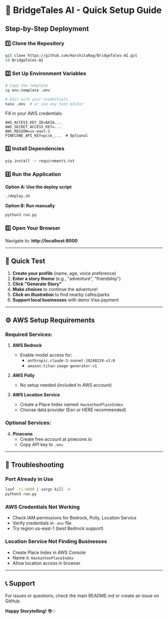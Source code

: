 # 🚀 BridgeTales AI - Quick Setup Guide

## Step-by-Step Deployment

### 1️⃣ Clone the Repository

```bash
git clone https://github.com/HarshitaRag/BridgeTales-AI.git
cd BridgeTales-AI
```

### 2️⃣ Set Up Environment Variables

```bash
# Copy the template
cp env.template .env

# Edit with your credentials
nano .env  # or use any text editor
```

Fill in your AWS credentials:
```
AWS_ACCESS_KEY_ID=AKIA...
AWS_SECRET_ACCESS_KEY=...
AWS_REGION=us-east-1
PINECONE_API_KEY=pcsk_...  # Optional
```

### 3️⃣ Install Dependencies

```bash
pip install -r requirements.txt
```

### 4️⃣ Run the Application

**Option A: Use the deploy script**
```bash
./deploy.sh
```

**Option B: Run manually**
```bash
python3 run.py
```

### 5️⃣ Open Your Browser

Navigate to: **http://localhost:8000**

---

## 🎯 Quick Test

1. **Create your profile** (name, age, voice preference)
2. **Enter a story theme** (e.g., "adventure", "friendship")
3. **Click "Generate Story"**
4. **Make choices** to continue the adventure!
5. **Click on illustration** to find nearby cafes/parks
6. **Support local businesses** with demo Visa payment

---

## ⚙️ AWS Setup Requirements

### Required Services:

1. **AWS Bedrock**
   - Enable model access for:
     - `anthropic.claude-3-sonnet-20240229-v1:0`
     - `amazon.titan-image-generator-v1`

2. **AWS Polly**
   - No setup needed (included in AWS account)

3. **AWS Location Service**
   - Create a Place Index named: `HackathonPlaceIndex`
   - Choose data provider (Esri or HERE recommended)

### Optional Services:

4. **Pinecone**
   - Create free account at pinecone.io
   - Copy API key to `.env`

---

## 🔧 Troubleshooting

### Port Already in Use
```bash
lsof -ti:8000 | xargs kill -9
python3 run.py
```

### AWS Credentials Not Working
- Check IAM permissions for Bedrock, Polly, Location Service
- Verify credentials in `.env` file
- Try region us-east-1 (best Bedrock support)

### Location Service Not Finding Businesses
- Create Place Index in AWS Console
- Name it: `HackathonPlaceIndex`
- Allow location access in browser

---

## 📞 Support

For issues or questions, check the main README.md or create an issue on GitHub.

**Happy Storytelling!** 📚✨

